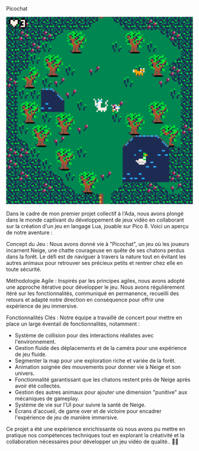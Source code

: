 Picochat

![Preview](preview.png)

Dans le cadre de mon premier projet collectif à l'Ada, nous avons plongé dans le monde captivant du développement de jeux vidéo en collaborant sur la création d'un jeu en langage Lua, jouable sur Pico 8. Voici un aperçu de notre aventure :

Concept du Jeu : Nous avons donné vie à "Picochat", un jeu où les joueurs incarnent Neige, une chatte courageuse en quête de ses chatons perdus dans la forêt. Le défi est de naviguer à travers la nature tout en évitant les autres animaux pour retrouver ses précieux petits et rentrer chez elle en toute sécurité.

Méthodologie Agile : Inspirés par les principes agiles, nous avons adopté une approche itérative pour développer le jeu. Nous avons régulièrement itéré sur les fonctionnalités, communiqué en permanence, recueilli des retours et adapté notre direction en conséquence pour offrir une expérience de jeu immersive.

Fonctionnalités Clés : Notre équipe a travaillé de concert pour mettre en place un large éventail de fonctionnalités, notamment :

   - Système de collision pour des interactions réalistes avec l'environnement.
   - Gestion fluide des déplacements et de la caméra pour une expérience de jeu fluide.
   - Segmenter la map pour une exploration riche et variée de la forêt.
   - Animation soignée des mouvements pour donner vie à Neige et son univers.
   - Fonctionnalité garantissant que les chatons restent près de Neige après avoir été collectés.
   - Gestion des autres animaux pour ajouter une dimension "punitive" aux mécaniques de gameplay.
   - Système de vie sur l'UI pour suivre la santé de Neige.
   - Écrans d'accueil, de game over et de victoire pour encadrer l'expérience de jeu de manière immersive.

Ce projet a été une expérience enrichissante où nous avons pu mettre en pratique nos compétences techniques tout en explorant la créativité et la collaboration nécessaires pour développer un jeu vidéo de qualité.. 🚀🐾
